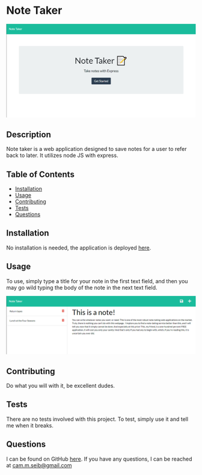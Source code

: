 # Note Taker

![A stunningly handsome web application. Perhaps it is for note-taking?](./images/home.png)
	
## Description

Note taker is a web application designed to save notes for a user to refer back to later. It utilizes node JS with express.

## Table of Contents

- [Installation](#installation)
- [Usage](#usage)
- [Contributing](#contributing)
- [Tests](#tests)
- [Questions](#questions)


## Installation

No installation is needed, the application is deployed [here](https://cmseibel-note-taker.herokuapp.com/).

## Usage

To use, simply type a title for your note in the first text field, and then you may go wild typing the body of the note in the next text field.

![A stunningly handsome web application is in use. Perhaps the user is taking notes?](./images/inaction.png)

## Contributing

Do what you will with it, be excellent dudes.

## Tests

There are no tests involved with this project. To test, simply use it and tell me when it breaks.

## Questions

I can be found on GitHub [here](https://github.com/CameronMSeibel).
If you have any questions, I can be reached at cam.m.seib@gmail.com


